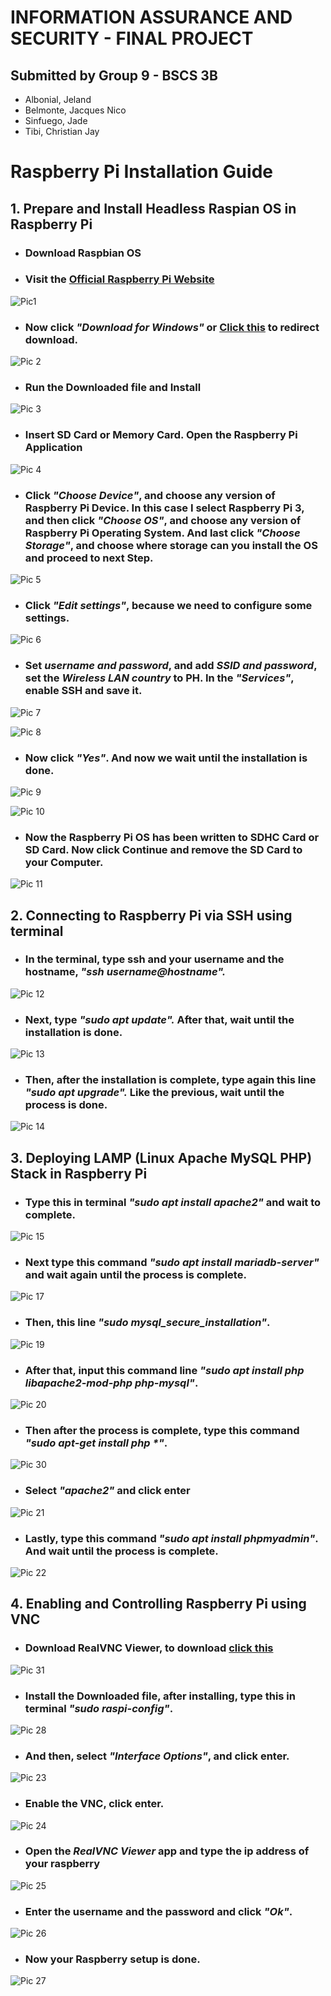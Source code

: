 # INFORMATION ASSURANCE AND SECURITY - FINAL PROJECT
## Submitted by **Group 9 - BSCS 3B**
- Albonial, Jeland
- Belmonte, Jacques Nico
- Sinfuego, Jade
- Tibi, Christian Jay



# Raspberry Pi Installation Guide

## 1. Prepare and Install Headless Raspian OS in Raspberry Pi

- ### Download Raspbian OS

- ### Visit the [Official Raspberry Pi Website](https://www.raspberrypi.com/software/)

![Pic1](pic1.png)

- ### Now click _**"Download for Windows"**_ or [Click this](https://downloads.raspberrypi.org/imager/imager_latest.exe) to redirect download.

![Pic 2](pic2.png)

- ### Run the Downloaded file and Install

![Pic 3](pic3.png)

- ### Insert SD Card or Memory Card. Open the Raspberry Pi Application

![Pic 4](pic4.png)

- ### Click _**"Choose Device"**_, and choose any version of Raspberry Pi Device. In this case I select Raspberry Pi 3, and then click _**"Choose OS"**_, and choose any version of Raspberry Pi Operating System. And last click _**"Choose Storage"**_, and choose where storage can you install the OS and proceed to next Step.

![Pic 5](pic5.png)

- ### Click _**"Edit settings"**_, because we need to configure some settings.

![Pic 6](pic6.png)

- ### Set **_username and password_**, and add **_SSID and password_**, set the **_Wireless LAN country_** to PH. In the _**"Services"**_, enable **SSH** and save it.

![Pic 7](pic7.png)

![Pic 8](pic8.png)

- ### Now click _**"Yes"**_. And now we wait until the installation is done.

![Pic 9](pic9.png)

![Pic 10](pic10.png)

- ### Now the Raspberry Pi OS has been written to SDHC Card or SD Card. Now click Continue and remove the SD Card to your Computer.

![Pic 11](pic11.png)






## 2. Connecting to Raspberry Pi via SSH using terminal

- ### In the terminal, type ssh and your username and the hostname, **_"ssh username@hostname"._**

![Pic 12](pic12.png)

- ### Next, type **_"sudo apt update"._** After that, wait until the installation is done.

![Pic 13](pic13.png)

- ### Then, after the installation is complete, type again this line **_"sudo apt upgrade"._** Like the previous, wait until the process is done.

![Pic 14](pic14.png)

## 3. Deploying LAMP (Linux Apache MySQL PHP) Stack in Raspberry Pi

- ### Type this in terminal **_"sudo apt install apache2"_** and wait to complete.

![Pic 15](pic15.png)

- ### Next type this command **_"sudo apt install mariadb-server"_** and wait again until the process is complete.

![Pic 17](pic17.png)

- ### Then, this line **_"sudo mysql_secure_installation"_**.

![Pic 19](pic19.png)

- ### After that, input this command line **_"sudo apt install php libapache2-mod-php php-mysql"_**.

![Pic 20](pic20.png)

- ### Then after the process is complete, type this command **_"sudo apt-get install php *"_**.

![Pic 30](pic30.png)

- ### Select **_"apache2"_** and click enter

![Pic 21](pic21.png)

- ### Lastly, type this command **_"sudo apt install phpmyadmin"_**. And wait until the process is complete.

![Pic 22](pic22.png)

## 4. Enabling and Controlling Raspberry Pi using VNC

- ### Download RealVNC Viewer, to download [click this](https://www.realvnc.com/en/connect/download/viewer/)

![Pic 31](pic31.png)

- ### Install the Downloaded file, after installing, type this in terminal **_"sudo raspi-config"_**.

![Pic 28](pic28.png)

- ### And then, select **_"Interface Options"_**, and click enter.

![Pic 23](pic23.png)

- ### Enable the VNC, click enter.

![Pic 24](pic24.png)

- ### Open the **_RealVNC Viewer_** app and type the ip address of your raspberry

![Pic 25](pic25.png)

- ### Enter the username and the password and click **_"Ok"_**.

![Pic 26](pic26.png)

- ### Now your Raspberry setup is done.

![Pic 27](pic27.png)
